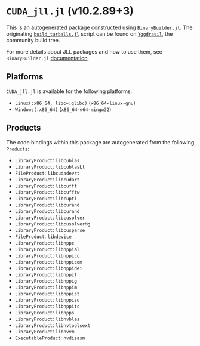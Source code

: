 # `CUDA_jll.jl` (v10.2.89+3)

This is an autogenerated package constructed using [`BinaryBuilder.jl`](https://github.com/JuliaPackaging/BinaryBuilder.jl). The originating [`build_tarballs.jl`](https://github.com/JuliaPackaging/Yggdrasil/blob/6c63579f19b0ae34d9a493668aa7fb9be6c50fd8/C/CUDA/CUDA@10.2/build_tarballs.jl) script can be found on [`Yggdrasil`](https://github.com/JuliaPackaging/Yggdrasil/), the community build tree.

For more details about JLL packages and how to use them, see `BinaryBuilder.jl` [documentation](https://juliapackaging.github.io/BinaryBuilder.jl/dev/jll/).

## Platforms

`CUDA_jll.jl` is available for the following platforms:

* `Linux(:x86_64, libc=:glibc)` (`x86_64-linux-gnu`)
* `Windows(:x86_64)` (`x86_64-w64-mingw32`)

## Products

The code bindings within this package are autogenerated from the following `Products`:

* `LibraryProduct`: `libcublas`
* `LibraryProduct`: `libcublasLt`
* `FileProduct`: `libcudadevrt`
* `LibraryProduct`: `libcudart`
* `LibraryProduct`: `libcufft`
* `LibraryProduct`: `libcufftw`
* `LibraryProduct`: `libcupti`
* `LibraryProduct`: `libcurand`
* `LibraryProduct`: `libcurand`
* `LibraryProduct`: `libcusolver`
* `LibraryProduct`: `libcusolverMg`
* `LibraryProduct`: `libcusparse`
* `FileProduct`: `libdevice`
* `LibraryProduct`: `libnppc`
* `LibraryProduct`: `libnppial`
* `LibraryProduct`: `libnppicc`
* `LibraryProduct`: `libnppicom`
* `LibraryProduct`: `libnppidei`
* `LibraryProduct`: `libnppif`
* `LibraryProduct`: `libnppig`
* `LibraryProduct`: `libnppim`
* `LibraryProduct`: `libnppist`
* `LibraryProduct`: `libnppisu`
* `LibraryProduct`: `libnppitc`
* `LibraryProduct`: `libnpps`
* `LibraryProduct`: `libnvblas`
* `LibraryProduct`: `libnvtoolsext`
* `LibraryProduct`: `libnvvm`
* `ExecutableProduct`: `nvdisasm`
